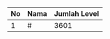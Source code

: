 | No | Nama            | Jumlah Level |
|----|-----------------|--------------|
| 1  | #    |    3601        |
